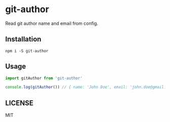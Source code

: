 # git-author

Read git author name and email from config.

## Installation

`npm i -S git-author`

## Usage

```js
import gitAuthor from 'git-author'

console.log(gitAuthor()) // { name: 'John Doe', email: 'john.doe@gmail.com' } or if the values are not set: { name: '', email: '' }
```

## LICENSE

MIT
